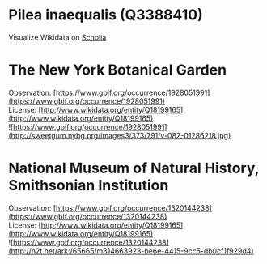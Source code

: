 
Pilea inaequalis (Q3388410)
===========================
  
Visualize Wikidata on [Scholia](https://scholia.toolforge.org/taxon/Q3388410)
# The New York Botanical Garden
  
Observation: [https://www.gbif.org/occurrence/1928051991](https://www.gbif.org/occurrence/1928051991)  
License: [http://www.wikidata.org/entity/Q18199165](http://www.wikidata.org/entity/Q18199165)  
![https://www.gbif.org/occurrence/1928051991](http://sweetgum.nybg.org/images3/373/791/v-082-01286218.jpg)
# National Museum of Natural History, Smithsonian Institution
  
Observation: [https://www.gbif.org/occurrence/1320144238](https://www.gbif.org/occurrence/1320144238)  
License: [http://www.wikidata.org/entity/Q18199165](http://www.wikidata.org/entity/Q18199165)  
![https://www.gbif.org/occurrence/1320144238](http://n2t.net/ark:/65665/m314663923-be6e-4415-9cc5-db0cf1f929d4)